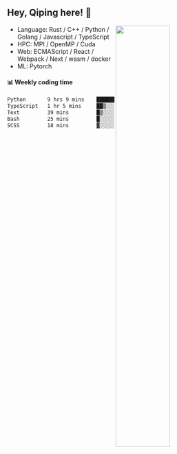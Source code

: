 

## Hey, Qiping here! :wave:

[<img align="right" width="50%" src="https://github-readme-stats.vercel.app/api?username=ppppqp&theme=dark&show_icons=true">](https://metrics.lecoq.io/ppppqp?template=classic)



-   Language: Rust / C++ / Python / Golang / Javascript / TypeScript
-   HPC: MPI / OpenMP / Cuda
-   Web: ECMAScript / React / Webpack / Next / wasm / docker
-   ML: Pytorch



#### :bar_chart: Weekly coding time

<!--START_SECTION:waka-->

```txt
Python       9 hrs 9 mins    ███████████████████▒░░░░░   77.31 %
TypeScript   1 hr 5 mins     ██▒░░░░░░░░░░░░░░░░░░░░░░   09.16 %
Text         39 mins         █▒░░░░░░░░░░░░░░░░░░░░░░░   05.52 %
Bash         25 mins         █░░░░░░░░░░░░░░░░░░░░░░░░   03.62 %
SCSS         18 mins         ▓░░░░░░░░░░░░░░░░░░░░░░░░   02.63 %
```

<!--END_SECTION:waka-->
